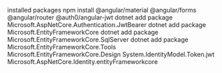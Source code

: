 
installed packages
npm install @angular/material @angular/forms @angular/router @auth0/angular-jwt
dotnet add package Microsoft.AspNetCore.Authentication.JwtBearer
dotnet add package Microsoft.EntityFrameworkCore
dotnet add package Microsoft.EntityFrameworkCore.SqlServer
dotnet add package Microsoft.EntityFrameworkCore.Tools
Microsoft.EntityFrameworkCore.Design
System.IdentityModel.Token.jwt
Microsoft.AspNetCore.Identity.entityFrameworkcore
